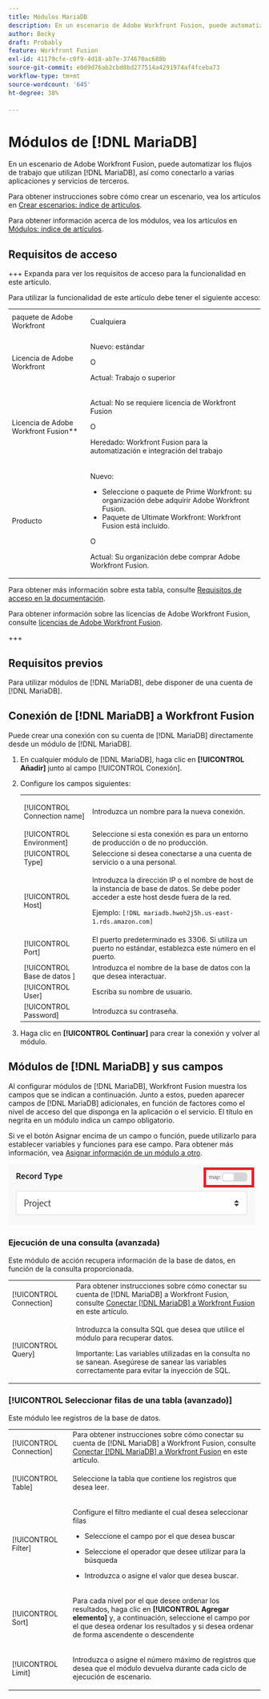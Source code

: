 ```yaml
---
title: Módulos MariaDB
description: En un escenario de Adobe Workfront Fusion, puede automatizar los flujos de trabajo que utilizan  [!DNL MariaDB], así como conectarlo a varias aplicaciones y servicios de terceros.
author: Becky
draft: Probably
feature: Workfront Fusion
exl-id: 41179cfe-c0f9-4d18-ab7e-374670ac688b
source-git-commit: e0d9d76ab2cbd8bd277514a4291974af4fceba73
workflow-type: tm+mt
source-wordcount: '645'
ht-degree: 38%

---
```


# Módulos de [!DNL MariaDB]

En un escenario de Adobe Workfront Fusion, puede automatizar los flujos de trabajo que utilizan [!DNL MariaDB], así como conectarlo a varias aplicaciones y servicios de terceros.

Para obtener instrucciones sobre cómo crear un escenario, vea los artículos en [Crear escenarios: índice de artículos](/help/workfront-fusion/create-scenarios/create-scenarios-toc.md).

Para obtener información acerca de los módulos, vea los artículos en [Módulos: índice de artículos](/help/workfront-fusion/references/modules/modules-toc.md).

## Requisitos de acceso

+++ Expanda para ver los requisitos de acceso para la funcionalidad en este artículo.

Para utilizar la funcionalidad de este artículo debe tener el siguiente acceso:

<table style="table-layout:auto">
 <col> 
 <col> 
 <tbody> 
  <tr> 
   <td role="rowheader">paquete de Adobe Workfront</td> 
   <td> <p>Cualquiera</p> </td> 
  </tr> 
  <tr data-mc-conditions=""> 
   <td role="rowheader">Licencia de Adobe Workfront</td> 
   <td> <p>Nuevo: estándar</p><p>O</p><p>Actual: Trabajo o superior</p> </td> 
  </tr> 
  <tr> 
   <td role="rowheader">Licencia de Adobe Workfront Fusion**</td> 
   <td>
   <p>Actual: No se requiere licencia de Workfront Fusion</p>
   <p>O</p>
   <p>Heredado: Workfront Fusion para la automatización e integración del trabajo </p>
   </td> 
  </tr> 
  <tr> 
   <td role="rowheader">Producto</td> 
   <td>
   <p>Nuevo:</p> <ul><li>Seleccione o paquete de Prime Workfront: su organización debe adquirir Adobe Workfront Fusion.</li><li>Paquete de Ultimate Workfront: Workfront Fusion está incluido.</li></ul>
   <p>O</p>
   <p>Actual: Su organización debe comprar Adobe Workfront Fusion.</p>
   </td> 
  </tr>
 </tbody> 
</table>

Para obtener más información sobre esta tabla, consulte [Requisitos de acceso en la documentación](/help/workfront-fusion/references/licenses-and-roles/access-level-requirements-in-documentation.md).

Para obtener información sobre las licencias de Adobe Workfront Fusion, consulte [licencias de Adobe Workfront Fusion](/help/workfront-fusion/set-up-and-manage-workfront-fusion/licensing-operations-overview/license-automation-vs-integration.md).

+++

## Requisitos previos

Para utilizar módulos de [!DNL MariaDB], debe disponer de una cuenta de [!DNL MariaDB].

## Conexión de [!DNL MariaDB] a Workfront Fusion

Puede crear una conexión con su cuenta de [!DNL MariaDB] directamente desde un módulo de [!DNL MariaDB].

1. En cualquier módulo de [!DNL MariaDB], haga clic en **[!UICONTROL Añadir]** junto al campo [!UICONTROL Conexión].
1. Configure los campos siguientes:

   <table style="table-layout:auto"> 
    <col> 
    <col> 
    <tbody> 
     <tr> 
      <td role="rowheader"> <p>[!UICONTROL Connection name]</p> </td> 
      <td> <p>Introduzca un nombre para la nueva conexión.</p> </td> 
     </tr> 
        <tr>
        <td role="rowheader">[!UICONTROL Environment]</td>
        <td>Seleccione si esta conexión es para un entorno de producción o de no producción.</td>
        </tr>
        <tr>
        <td role="rowheader">[!UICONTROL Type]</td>
        <td>Seleccione si desea conectarse a una cuenta de servicio o a una personal.</td>
        </tr>
     <tr> 
      <td role="rowheader">[!UICONTROL Host]</td> 
      <td> <p>Introduzca la dirección IP o el nombre de host de la instancia de base de datos. Se debe poder acceder a este host desde fuera de la red.</p> <p>Ejemplo: <code>[!DNL mariadb.hwoh2j5h.us-east-1.rds.amazon.com]</code></p> </td> 
     </tr> 
     <tr> 
      <td role="rowheader">[!UICONTROL Port]</td> 
      <td>El puerto predeterminado es 3306. Si utiliza un puerto no estándar, establezca este número en el puerto. </td> 
     </tr> 
     <tr> 
      <td role="rowheader">[!UICONTROL Base de datos &#x200B;]</td> 
      <td>Introduzca el nombre de la base de datos con la que desea interactuar.</td> 
     </tr> 
     <tr> 
      <td role="rowheader">[!UICONTROL User]</td> 
      <td>Escriba su nombre de usuario.</td> 
     </tr> 
     <tr> 
      <td role="rowheader">[!UICONTROL Password]</td> 
      <td>Introduzca su contraseña.</td> 
     </tr> 
    </tbody> 
   </table>

1. Haga clic en **[!UICONTROL Continuar]** para crear la conexión y volver al módulo.

## Módulos de [!DNL MariaDB] y sus campos

Al configurar módulos de [!DNL MariaDB], Workfront Fusion muestra los campos que se indican a continuación. Junto a estos, pueden aparecer campos de [!DNL MariaDB] adicionales, en función de factores como el nivel de acceso del que disponga en la aplicación o el servicio. El título en negrita en un módulo indica un campo obligatorio.

Si ve el botón Asignar encima de un campo o función, puede utilizarlo para establecer variables y funciones para ese campo. Para obtener más información, vea [Asignar información de un módulo a otro](/help/workfront-fusion/create-scenarios/map-data/map-data-from-one-to-another.md).

![Conmutador Asignar](/help/workfront-fusion/references/apps-and-modules/assets/map-toggle-350x74.png)

### Ejecución de una consulta (avanzada)

Este módulo de acción recupera información de la base de datos, en función de la consulta proporcionada.

<table style="table-layout:auto"> 
 <col> 
 <col> 
 <tbody> 
  <tr> 
   <td role="rowheader">[!UICONTROL Connection]</td> 
   <td>Para obtener instrucciones sobre cómo conectar su cuenta de [!DNL MariaDB] a Workfront Fusion, consulte <a href="#connect-mariadb-to-workfront-fusion" class="MCXref xref">Conectar [!DNL MariaDB] a Workfront Fusion</a> en este artículo.</td> 
  </tr> 
  <tr> 
   <td role="rowheader">[!UICONTROL Query]</td> 
   <td> <p>Introduzca la consulta SQL que desea que utilice el módulo para recuperar datos.</p> <p>Importante: Las variables utilizadas en la consulta no se sanean. Asegúrese de sanear las variables correctamente para evitar la inyección de SQL.</p> </td> 
  </tr> 
 </tbody> 
</table>

### [!UICONTROL Seleccionar filas de una tabla (avanzado)]

Este módulo lee registros de la base de datos.

<table style="table-layout:auto"> 
 <col> 
 <col> 
 <tbody> 
  <tr> 
   <td role="rowheader">[!UICONTROL Connection]</td> 
   <td>Para obtener instrucciones sobre cómo conectar su cuenta de [!DNL MariaDB] a Workfront Fusion, consulte <a href="#connect-mariadb-to-workfront-fusion" class="MCXref xref">Conectar [!DNL MariaDB] a Workfront Fusion</a> en este artículo.</td> 
  </tr> 
  <tr> 
   <td role="rowheader">[!UICONTROL Table]</td> 
   <td> <p>Seleccione la tabla que contiene los registros que desea leer.</p> </td> 
  </tr> 
  <tr> 
   <td role="rowheader">[!UICONTROL Filter]</td> 
   <td> <p>Configure el filtro mediante el cual desea seleccionar filas</p> 
    <ul> 
     <li> <p>Seleccione el campo por el que desea buscar</p> </li> 
     <li> <p>Seleccione el operador que desee utilizar para la búsqueda</p> </li> 
     <li> <p>Introduzca o asigne el valor que desea buscar.</p> </li> 
    </ul> </td> 
  </tr> 
  <tr> 
   <td role="rowheader">[!UICONTROL Sort] </td> 
   <td> <p>Para cada nivel por el que desee ordenar los resultados, haga clic en <strong>[!UICONTROL Agregar elemento]</strong> y, a continuación, seleccione el campo por el que desea ordenar los resultados y si desea ordenar de forma ascendente o descendente</p> </td> 
  </tr> 
  <tr> 
   <td role="rowheader">[!UICONTROL Limit]</td> 
   <td> <p>Introduzca o asigne el número máximo de registros que desea que el módulo devuelva durante cada ciclo de ejecución de escenario.</p> </td> 
  </tr> 
 </tbody> 
</table>
